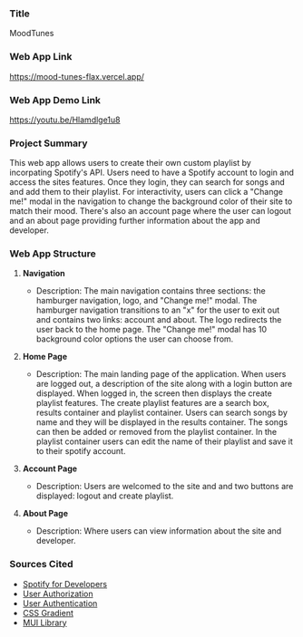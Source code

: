 ### Title

MoodTunes

### Web App Link

https://mood-tunes-flax.vercel.app/

### Web App Demo Link

https://youtu.be/Hlamdlge1u8

### Project Summary

This web app allows users to create their own custom playlist by incorpating Spotify's API. Users need to have a
Spotify account to login and access the sites features. Once they login, they can search for songs and and add them to their playlist. For interactivity, users can click a "Change me!" modal in the navigation to change the
background color of their site to match their mood. There's also an account page where the user can logout and 
an about page providing further information about the app and developer. 

### Web App Structure 

1. **Navigation**

   - Description: The main navigation contains three sections: the hamburger navigation, logo, and "Change me!"
   modal. The hamburger navigation transitions to an "x" for the user to exit out and contains two links: account and about. The logo redirects the user back to the home page. The "Change me!" modal has 10 background color
   options the user can choose from. 

2. **Home Page**

   - Description: The main landing page of the application. When users are logged out, a description of the site
   along with a login button are displayed. When logged in, the screen then displays the create playlist features.
   The create playlist features are a search box, results container and playlist container. Users can search songs
   by name and they will be displayed in the results container. The songs can then be added or removed from the 
   playlist container. In the playlist container users can edit the name of their playlist and save it to their
   spotify account. 

3. **Account Page**

   - Description: Users are welcomed to the site and and two buttons are displayed: logout and create playlist.

4. **About Page**

   - Description: Where users can view information about the site and developer. 

### Sources Cited

- [ Spotify for Developers ](https://developer.spotify.com/documentation/web-api)
- [ User Authorization ](https://github.com/spotify/web-api-examples/tree/master/authorization/authorization_code)
- [ User Authentication ](https://next-auth.js.org/)
- [ CSS Gradient ](https://www.css-gradient.com/)
- [ MUI Library ](https://mui.com/)

